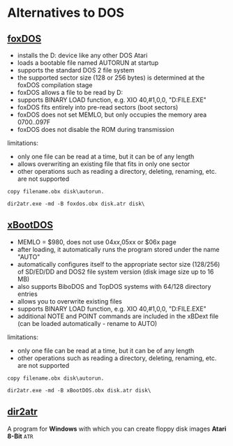 # Alternatives to DOS

## [foxDOS](https://github.com/tebe6502/Mad-Assembler/blob/master/examples/foxdos.asm)

* installs the D: device like any other DOS Atari
* loads a bootable file named AUTORUN at startup
* supports the standard DOS 2 file system
* the supported sector size (128 or 256 bytes) is determined at the foxDOS compilation stage
* foxDOS allows a file to be read by D:
* supports BINARY LOAD function, e.g. XIO 40,#1,0,0, "D:FILE.EXE"
* foxDOS fits entirely into pre-read sectors (boot sectors)
* foxDOS does not set MEMLO, but only occupies the memory area $0700..$097F
* foxDOS does not disable the ROM during transmission

limitations:

* only one file can be read at a time, but it can be of any length
* allows overwriting an existing file that fits in only one sector
* other operations such as reading a directory, deleting, renaming, etc. are not supported

```
copy filename.obx disk\autorun.

dir2atr.exe -md -B foxdos.obx disk.atr disk\ 
```

## [xBootDOS](https://xxl.atari.pl/xbootdos/)

* MEMLO = $980, does not use $04xx,$05xx or $06x page
* after loading, it automatically runs the program stored under the name "AUTO"
* automatically configures itself to the appropriate sector size (128/256) of SD/ED/DD and DOS2 file system version (disk image size up to 16 MB)
* also supports BiboDOS and TopDOS systems with 64/128 directory entries
* allows you to overwrite existing files
* supports BINARY LOAD function, e.g. XIO 40,#1,0,0, "D:FILE.EXE"
* additional NOTE and POINT commands are included in the xBDext file (can be loaded automatically - rename to AUTO)

limitations:

* only one file can be read at a time, but it can be of any length
* other operations such as reading a directory, deleting, renaming, etc. are not supported

```
copy filename.obx disk\autorun.

dir2atr.exe -md -B xBootDOS.obx disk.atr disk\ 
```

## [dir2atr](https://www.horus.com/~hias/atari/)

A program for **Windows** with which you can create floppy disk images **Atari 8-Bit** `ATR`
